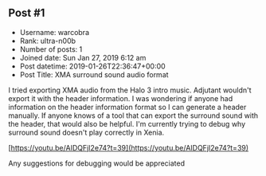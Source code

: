 ## Post #1
- Username: warcobra
- Rank: ultra-n00b
- Number of posts: 1
- Joined date: Sun Jan 27, 2019 6:12 am
- Post datetime: 2019-01-26T22:36:47+00:00
- Post Title: XMA surround sound audio format

I tried exporting XMA audio from the Halo 3 intro music. Adjutant wouldn't export it with the header information. I was wondering if anyone had information on the header information format so I can generate a header manually. If anyone knows of a tool that can export the surround sound with the header, that would also be helpful. I'm currently trying to debug why surround sound doesn't play correctly in Xenia. 

[https://youtu.be/AIDQFjI2e74?t=39](https://youtu.be/AIDQFjI2e74?t=39)


Any suggestions for debugging would be appreciated
